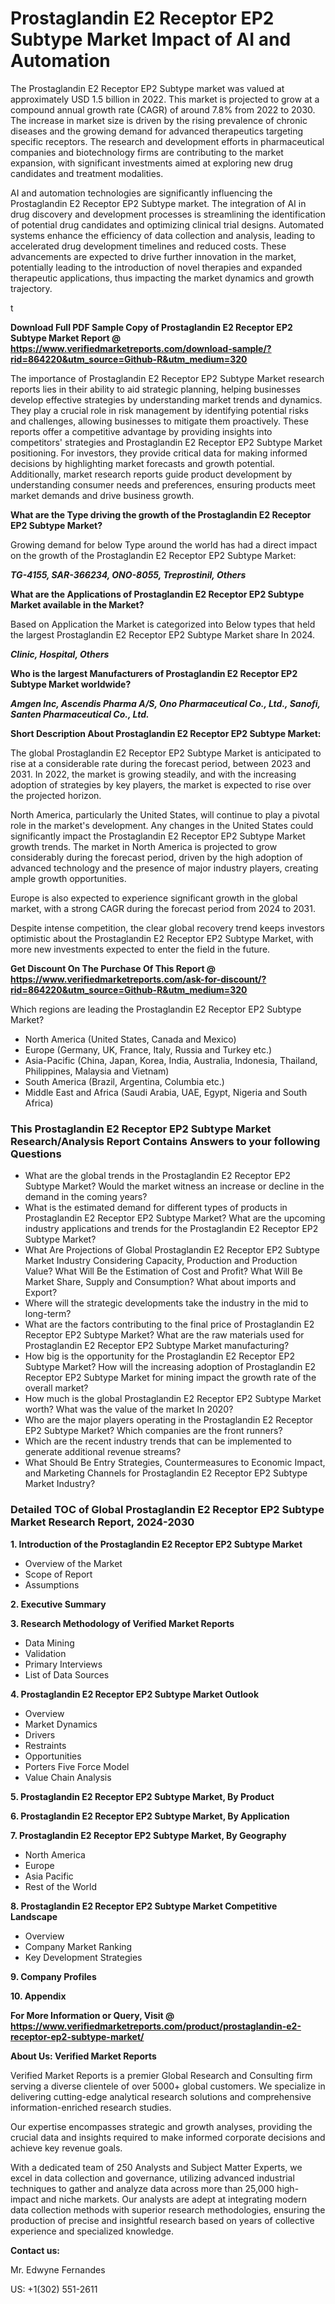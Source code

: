 <meta name="title" content="Global Prostaglandin E2 Receptor EP2 Subtype Market Impact of AI and Automation"><meta name="description" content="The Prostaglandin E2 Receptor EP2 Subtype market was valued at approximately USD 1.5 billion in 2022. This market is projected to grow at a compound annual growth rate"><meta name="title" content="Prostaglandin E2 Receptor EP2 Subtype Market Size, Share, Scope, Trends, Growth, Opportunities, Analysis, Forecast"><h1>Prostaglandin E2 Receptor EP2 Subtype Market Impact of AI and Automation</h1><p>The Prostaglandin E2 Receptor EP2 Subtype market was valued at approximately USD 1.5 billion in 2022. This market is projected to grow at a compound annual growth rate (CAGR) of around 7.8% from 2022 to 2030. The increase in market size is driven by the rising prevalence of chronic diseases and the growing demand for advanced therapeutics targeting specific receptors. The research and development efforts in pharmaceutical companies and biotechnology firms are contributing to the market expansion, with significant investments aimed at exploring new drug candidates and treatment modalities.</p><p>AI and automation technologies are significantly influencing the Prostaglandin E2 Receptor EP2 Subtype market. The integration of AI in drug discovery and development processes is streamlining the identification of potential drug candidates and optimizing clinical trial designs. Automated systems enhance the efficiency of data collection and analysis, leading to accelerated drug development timelines and reduced costs. These advancements are expected to drive further innovation in the market, potentially leading to the introduction of novel therapies and expanded therapeutic applications, thus impacting the market dynamics and growth trajectory.</p>t</p><p id="" class=""><strong>Download Full PDF Sample Copy of Prostaglandin E2 Receptor EP2 Subtype Market Report @ <a href="https://www.verifiedmarketreports.com/download-sample/?rid=864220&utm_source=Github-R&utm_medium=320" target="_blank">https://www.verifiedmarketreports.com/download-sample/?rid=864220&utm_source=Github-R&utm_medium=320</a></strong></p><p>The importance of&nbsp;Prostaglandin E2 Receptor EP2 Subtype Market research reports lies in their ability to aid strategic planning, helping businesses develop effective strategies by understanding market trends and dynamics. They play a crucial role in risk management by identifying potential risks and challenges, allowing businesses to mitigate them proactively. These reports offer a competitive advantage by providing insights into competitors' strategies and Prostaglandin E2 Receptor EP2 Subtype Market positioning. For investors, they provide critical data for making informed decisions by highlighting market forecasts and growth potential. Additionally, market research reports guide product development by understanding consumer needs and preferences, ensuring products meet market demands and drive business growth.</p><p><strong>What are the&nbsp;Type driving the growth of the Prostaglandin E2 Receptor EP2 Subtype Market?</strong></p><p id="" class="">Growing demand for below Type around the world has had a direct impact on the growth of the Prostaglandin E2 Receptor EP2 Subtype Market:</p><em><strong>TG-4155, SAR-366234, ONO-8055, Treprostinil, Others</strong></em></p><strong>What are the&nbsp;Applications&nbsp;of Prostaglandin E2 Receptor EP2 Subtype Market available in the Market?</strong></p><p id="" class="">Based on Application the Market is categorized into Below types that held the largest Prostaglandin E2 Receptor EP2 Subtype Market share In 2024.</p><em><strong>Clinic, Hospital, Others</strong></em></p><strong>Who is the largest Manufacturers of Prostaglandin E2 Receptor EP2 Subtype Market worldwide?</strong></p><p><em><strong>Amgen Inc, Ascendis Pharma A/S, Ono Pharmaceutical Co., Ltd., Sanofi, Santen Pharmaceutical Co., Ltd.</strong></em></p><p id="" class=""><strong>Short Description About Prostaglandin E2 Receptor EP2 Subtype Market:</strong></p><p>The global Prostaglandin E2 Receptor EP2 Subtype Market is anticipated to rise at a considerable rate during the forecast period, between 2023 and 2031. In 2022, the market is growing steadily, and with the increasing adoption of strategies by key players, the market is expected to rise over the projected horizon.</p><p>North America, particularly the United States, will continue to play a pivotal role in the market's development. Any changes in the United States could significantly impact the Prostaglandin E2 Receptor EP2 Subtype Market growth trends. The market in North America is projected to grow considerably during the forecast period, driven by the high adoption of advanced technology and the presence of major industry players, creating ample growth opportunities.</p><p>Europe is also expected to experience significant growth in the global market, with a strong CAGR during the forecast period from 2024 to 2031.</p><p>Despite intense competition, the clear global recovery trend keeps investors optimistic about the Prostaglandin E2 Receptor EP2 Subtype Market, with more new investments expected to enter the field in the future.</p><p id="" class=""><strong>Get Discount On The Purchase Of This Report @ <a href="https://www.verifiedmarketreports.com/ask-for-discount/?rid=864220&utm_source=Github-R&utm_medium=320" target="_blank">https://www.verifiedmarketreports.com/ask-for-discount/?rid=864220&utm_source=Github-R&utm_medium=320</a></strong></p>Which regions are leading the Prostaglandin E2 Receptor EP2 Subtype Market?</p><ul><li>North America (United States, Canada and Mexico)</li><li>Europe (Germany, UK, France, Italy, Russia and Turkey etc.)</li><li>Asia-Pacific (China, Japan, Korea, India, Australia, Indonesia, Thailand, Philippines, Malaysia and Vietnam)</li><li>South America (Brazil, Argentina, Columbia etc.)</li><li>Middle East and Africa (Saudi Arabia, UAE, Egypt, Nigeria and South Africa)</li></ul><h3 id="" class="">This Prostaglandin E2 Receptor EP2 Subtype Market Research/Analysis Report Contains Answers to your following Questions</h3><ul><li>What are the global trends in the Prostaglandin E2 Receptor EP2 Subtype Market? Would the market witness an increase or decline in the demand in the coming years?</li><li>What is the estimated demand for different types of products in Prostaglandin E2 Receptor EP2 Subtype Market? What are the upcoming industry applications and trends for the Prostaglandin E2 Receptor EP2 Subtype Market?</li><li>What Are Projections of Global Prostaglandin E2 Receptor EP2 Subtype Market Industry Considering Capacity, Production and Production Value? What Will Be the Estimation of Cost and Profit? What Will Be Market Share, Supply and Consumption? What about imports and Export?</li><li>Where will the strategic developments take the industry in the mid to long-term?</li><li>What are the factors contributing to the final price of Prostaglandin E2 Receptor EP2 Subtype Market? What are the raw materials used for Prostaglandin E2 Receptor EP2 Subtype Market manufacturing?</li><li>How big is the opportunity for the Prostaglandin E2 Receptor EP2 Subtype Market? How will the increasing adoption of Prostaglandin E2 Receptor EP2 Subtype Market for mining impact the growth rate of the overall market?</li><li>How much is the global Prostaglandin E2 Receptor EP2 Subtype Market worth? What was the value of the market In 2020?</li><li>Who are the major players operating in the Prostaglandin E2 Receptor EP2 Subtype Market? Which companies are the front runners?</li><li>Which are the recent industry trends that can be implemented to generate additional revenue streams?</li><li>What Should Be Entry Strategies, Countermeasures to Economic Impact, and Marketing Channels for Prostaglandin E2 Receptor EP2 Subtype Market Industry?</li></ul><h3 id="" class="">Detailed TOC of Global Prostaglandin E2 Receptor EP2 Subtype Market Research Report, 2024-2030</h3><p id="" class=""><strong>1. Introduction of the Prostaglandin E2 Receptor EP2 Subtype Market</strong></p><ul><li>Overview of the Market</li><li>Scope of Report</li><li>Assumptions</li></ul><p id="" class=""><strong>2. Executive Summary</strong></p><p id="" class=""><strong>3. Research Methodology of Verified Market Reports</strong></p><ul><li>Data Mining</li><li>Validation</li><li>Primary Interviews</li><li>List of Data Sources</li></ul><p id="" class=""><strong>4. Prostaglandin E2 Receptor EP2 Subtype Market Outlook</strong></p><ul><li>Overview</li><li>Market Dynamics</li><li>Drivers</li><li>Restraints</li><li>Opportunities</li><li>Porters Five Force Model</li><li>Value Chain Analysis</li></ul><p id="" class=""><strong>5. Prostaglandin E2 Receptor EP2 Subtype Market, By Product</strong></p><p id="" class=""><strong>6. Prostaglandin E2 Receptor EP2 Subtype Market, By Application</strong></p><p id="" class=""><strong>7. Prostaglandin E2 Receptor EP2 Subtype Market, By Geography</strong></p><ul><li>North America</li><li>Europe</li><li>Asia Pacific</li><li>Rest of the World</li></ul><p id="" class=""><strong>8. Prostaglandin E2 Receptor EP2 Subtype Market Competitive Landscape</strong></p><ul><li>Overview</li><li>Company Market Ranking</li><li>Key Development Strategies</li></ul><p id="" class=""><strong>9. Company Profiles</strong></p><p id="" class=""><strong>10. Appendix</strong></p><p id="" class=""><strong>For More Information or Query, Visit @ <a href="https://www.verifiedmarketreports.com/product/prostaglandin-e2-receptor-ep2-subtype-market/" target="_blank">https://www.verifiedmarketreports.com/product/prostaglandin-e2-receptor-ep2-subtype-market/</a></strong></p><p id="" class=""><strong>About Us: Verified Market Reports</strong></p><p id="" class="">Verified Market Reports is a premier Global Research and Consulting firm serving a diverse clientele of over 5000+ global customers. We specialize in delivering cutting-edge analytical research solutions and comprehensive information-enriched research studies.</p><p id="" class="">Our expertise encompasses strategic and growth analyses, providing the crucial data and insights required to make informed corporate decisions and achieve key revenue goals.</p><p id="" class="">With a dedicated team of 250 Analysts and Subject Matter Experts, we excel in data collection and governance, utilizing advanced industrial techniques to gather and analyze data across more than 25,000 high-impact and niche markets. Our analysts are adept at integrating modern data collection methods with superior research methodologies, ensuring the production of precise and insightful research based on years of collective experience and specialized knowledge.</p><p id="" class=""><strong>Contact us:</strong></p><p id="" class="">Mr. Edwyne Fernandes</p><p id="" class="">US: +1(302) 551-2611</p>